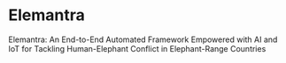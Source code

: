# Elemantra

Elemantra: An End-to-End Automated Framework Empowered with AI and IoT for Tackling Human-Elephant Conflict in Elephant-Range Countries
